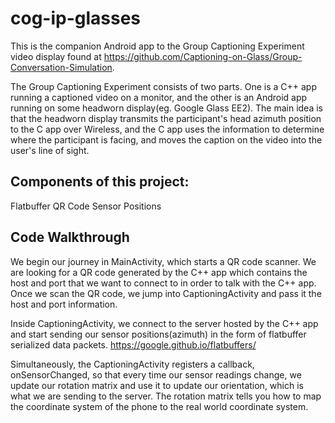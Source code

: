 
# cog-ip-glasses

This is the companion Android app to the Group Captioning Experiment video display found at https://github.com/Captioning-on-Glass/Group-Conversation-Simulation. 

The Group Captioning Experiment consists of two parts.  One is a C++ app running a captioned video on a monitor, and the other is an Android app running on some headworn display(eg. Google Glass EE2).  The main idea is that the headworn display transmits the participant's head azimuth position to the C app over Wireless, and the C app uses the information to determine where the participant is facing, and moves the caption on the video into the user's line of sight.

## Components of this project:

Flatbuffer
QR Code
Sensor Positions

## Code Walkthrough 
We begin our journey in MainActivity, which starts a QR code scanner.  We are looking for a QR code generated by the C++ app which contains the host and port that we want to connect to in order to talk with the C++ app.  Once we scan the QR code, we jump into CaptioningActivity and pass it the host and port information.  

Inside CaptioningActivity, we connect to the server hosted by the C++ app and start sending our sensor positions(azimuth) in the form of flatbuffer serialized data packets.  https://google.github.io/flatbuffers/

Simultaneously, the CaptioningActivity registers a callback, onSensorChanged, so that every time our sensor readings change, we update our rotation matrix and use it to update our orientation, which is what we are sending to the server.  The rotation matrix tells you how to map the coordinate system of the phone to the real world coordinate system.
